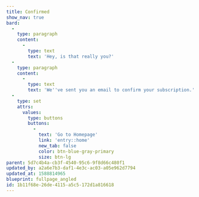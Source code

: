 ```yaml
---
title: Confirmed
show_nav: true
bard:
  -
    type: paragraph
    content:
      -
        type: text
        text: 'Hey, is that really you?'
  -
    type: paragraph
    content:
      -
        type: text
        text: 'We''ve sent you an email to confirm your subscription.'
  -
    type: set
    attrs:
      values:
        type: buttons
        buttons:
          -
            text: 'Go to Homepage'
            link: 'entry::home'
            new_tab: false
            color: btn-blue-gray-primary
            size: btn-lg
parent: 5d7c4b4a-cb3f-4540-95c6-9f8d66c480f1
updated_by: a2a6e7b3-daf1-4e3c-ac03-a05e962d7794
updated_at: 1588814965
blueprint: fullpage_angled
id: 1b11f68e-26de-4115-a5c5-172d1a816618
---
```

